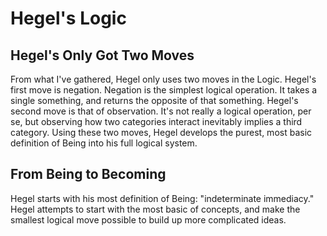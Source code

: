 # Hegel's Logic



## Hegel's Only Got Two Moves

From what I've gathered, Hegel only uses two moves in the Logic. Hegel's first move is negation. Negation is the simplest logical operation. It takes a single something, and returns the opposite of that something. Hegel's second move is that of observation. It's not really a logical operation, per se, but observing how two categories interact inevitably implies a third category. Using these two moves, Hegel develops the purest, most basic definition of Being into his full logical system.

## From Being to Becoming

Hegel starts with his most definition of Being: "indeterminate immediacy." Hegel attempts to start with the most basic of concepts, and make the smallest logical move possible to build up more complicated ideas.
